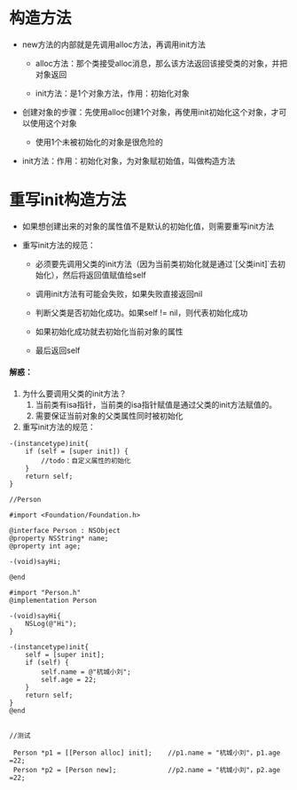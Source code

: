 # 构造方法

* new方法的内部就是先调用alloc方法，再调用init方法

  * alloc方法：那个类接受alloc消息，那么该方法返回该接受类的对象，并把对象返回

  * init方法：是1个对象方法，作用：初始化对象

* 创建对象的步骤：先使用alloc创建1个对象，再使用init初始化这个对象，才可以使用这个对象

  * 使用1个未被初始化的对象是很危险的

* init方法：作用：初始化对象，为对象赋初始值，叫做构造方法

# 重写init构造方法

* 如果想创建出来的对象的属性值不是默认的初始化值，则需要重写init方法

* 重写init方法的规范：

  * 必须要先调用父类的init方法（因为当前类初始化就是通过\`\[父类init\]\`去初始化），然后将返回值赋值给self

  * 调用init方法有可能会失败，如果失败直接返回nil

  * 判断父类是否初始化成功。如果self != nil，则代表初始化成功

  * 如果初始化成功就去初始化当前对象的属性

  * 最后返回self

#### 解惑：

1. 为什么要调用父类的init方法？
   1. 当前类有isa指针，当前类的isa指针赋值是通过父类的init方法赋值的。
   2. 需要保证当前对象的父类属性同时被初始化
2. 重写init方法的规范：

```
-(instancetype)init{
    if (self = [super init]) {
        //todo：自定义属性的初始化
    }
    return self;
}
```

```
//Person

#import <Foundation/Foundation.h>

@interface Person : NSObject
@property NSString* name;
@property int age;

-(void)sayHi;

@end

#import "Person.h"
@implementation Person

-(void)sayHi{
    NSLog(@"Hi");
}

-(instancetype)init{
    self = [super init];
    if (self) {
        self.name = @"杭城小刘";
        self.age = 22;
    }
    return self;
}
@end


//测试

 Person *p1 = [[Person alloc] init];    //p1.name = "杭城小刘"，p1.age =22;
 Person *p2 = [Person new];             //p2.name = "杭城小刘"，p2.age =22;


```



